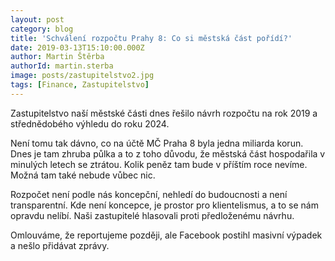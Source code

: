 ```yaml
---
layout: post
category: blog
title: 'Schválení rozpočtu Prahy 8: Co si městská část pořídí?'
date: 2019-03-13T15:10:00.000Z
author: Martin Štěrba
authorId: martin.sterba
image: posts/zastupitelstvo2.jpg
tags: [Finance, Zastupitelstvo]
---
```


Zastupitelstvo naší městské části dnes řešilo návrh rozpočtu na rok 2019 a střednědobého výhledu do roku 2024. 

Není tomu tak dávno, co na účtě MČ Praha 8 byla jedna miliarda korun. Dnes je tam zhruba půlka a to z toho důvodu, že městská část hospodařila v minulých letech se ztrátou. Kolik peněz tam bude v příštím roce nevíme. Možná tam také nebude vůbec nic.

Rozpočet není podle nás koncepční, nehledí do budoucnosti a není transparentní. Kde není koncepce, je prostor pro klientelismus, a to se nám opravdu nelíbí. Naši zastupitelé hlasovali proti předloženému návrhu.

Omlouváme, že reportujeme později, ale Facebook postihl masivní výpadek a nešlo přidávat zprávy.
